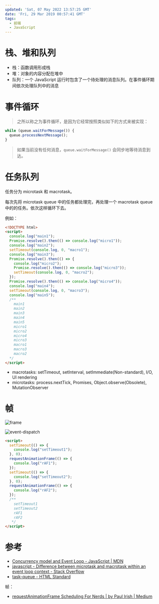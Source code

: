 ```yaml
---
updated: 'Sat, 07 May 2022 13:57:25 GMT'
date: 'Fri, 29 Mar 2019 00:57:41 GMT'
tags:
  - 前端
  - JavaScript
---
```


# 栈、堆和队列

-   栈：函数调用形成栈
-   堆：对象的内容分配在堆中
-   队列：一个 JavaScript 运行时包含了一个待处理的消息队列。在事件循环期间依次处理队列中的消息

# 事件循环

> 之所以称之为事件循环，是因为它经常按照类似如下的方式来被实现：

```js
while (queue.waitForMessage()) {
  queue.processNextMessage();
}
```

> 如果当前没有任何消息，`queue.waitForMessage()` 会同步地等待消息到达。

# 任务队列

任务分为 microtask 和 macrotask。

每次先将 microtask queue 中的任务都处理完，再处理一个 macrotask queue 中的的任务。依次这样循环下去。

例如：

```html
<!DOCTYPE html>
<script>
  console.log("main1");
  Promise.resolve().then(() => console.log("micro1"));
  console.log("main2");
  setTimeout(console.log, 0, "macro1");
  console.log("main3");
  Promise.resolve().then(() => {
    console.log("micro2");
    Promise.resolve().then(() => console.log("micro3"));
    setTimeout(console.log, 0, "macro2");
  });
  Promise.resolve().then(() => console.log("micro4"));
  console.log("main4");
  setTimeout(console.log, 0, "macro3");
  console.log("main5");
  /**
    main1
    main2
    main3
    main4
    main5
    micro1
    micro2
    micro4
    micro3
    macro1
    macro3
    macro2
  */
</script>
```

-   macrotasks: setTimeout, setInterval, setImmediate(Non-standard), I/O, UI rendering
-   microtasks: process.nextTick, Promises, Object.observe(Obsolete), MutationObserver

# 帧

![frame](/blogs/images/frame.png)

![event-dispatch](/blogs/images/event-dispatch.png)

```html
<script>
  setTimeout(() => {
    console.log("setTimeout1");
  }, 0);
  requestAnimationFrame(() => {
    console.log("rAF1");
  });
  setTimeout(() => {
    console.log("setTimeout2");
  }, 0);
  requestAnimationFrame(() => {
    console.log("rAF2");
  });
  /**
    setTimeout1
    setTimeout2
    rAF1
    rAF2
   */
</script>
```

# 参考

-   [Concurrency model and Event Loop - JavaScript | MDN](https://developer.mozilla.org/en-US/docs/Web/JavaScript/EventLoop#Several_runtimes_communicating_together)
-   [javascript - Difference between microtask and macrotask within an event loop context - Stack Overflow](https://stackoverflow.com/questions/25915634/difference-between-microtask-and-macrotask-within-an-event-loop-context)
-   [task-queue - HTML Standard](https://html.spec.whatwg.org/multipage/webappapis.html#task-queue)

帧：

-   [requestAnimationFrame Scheduling For Nerds | by Paul Irish | Medium](https://medium.com/@paul_irish/requestanimationframe-scheduling-for-nerds-9c57f7438ef4)
